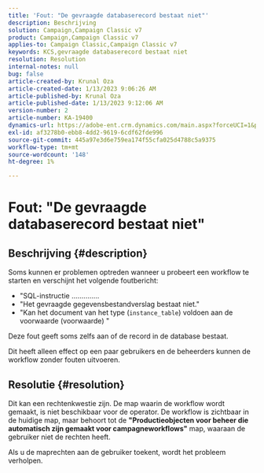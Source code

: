 ```yaml
---
title: 'Fout: "De gevraagde databaserecord bestaat niet"'
description: Beschrijving
solution: Campaign,Campaign Classic v7
product: Campaign,Campaign Classic v7
applies-to: Campaign Classic,Campaign Classic v7
keywords: KCS,gevraagde databaserecord bestaat niet
resolution: Resolution
internal-notes: null
bug: false
article-created-by: Krunal Oza
article-created-date: 1/13/2023 9:06:26 AM
article-published-by: Krunal Oza
article-published-date: 1/13/2023 9:12:06 AM
version-number: 2
article-number: KA-19400
dynamics-url: https://adobe-ent.crm.dynamics.com/main.aspx?forceUCI=1&pagetype=entityrecord&etn=knowledgearticle&id=4574fe8c-2193-ed11-aad1-6045bd006793
exl-id: af3278b0-ebb8-4dd2-9619-6cdf62fde996
source-git-commit: 445a97e3d6e759ea174f55cfa025d4788c5a9375
workflow-type: tm+mt
source-wordcount: '148'
ht-degree: 1%

---
```


# Fout: &quot;De gevraagde databaserecord bestaat niet&quot;

## Beschrijving {#description}


Soms kunnen er problemen optreden wanneer u probeert een workflow te starten en verschijnt het volgende foutbericht:

- &quot;SQL-instructie ..............
- &quot;Het gevraagde gegevensbestandverslag bestaat niet.&quot;
- &quot;Kan het document van het type (`instance_table`) voldoen aan de voorwaarde (voorwaarde) &quot;


Deze fout geeft soms zelfs aan of de record in de database bestaat.

Dit heeft alleen effect op een paar gebruikers en de beheerders kunnen de workflow zonder fouten uitvoeren.


## Resolutie {#resolution}


Dit kan een rechtenkwestie zijn. De map waarin de workflow wordt gemaakt, is niet beschikbaar voor de operator. De workflow is zichtbaar in de huidige map, maar behoort tot de <b>&quot;Productieobjecten voor beheer die automatisch zijn gemaakt voor campagneworkflows&quot;</b> map, waaraan de gebruiker niet de rechten heeft.

Als u de maprechten aan de gebruiker toekent, wordt het probleem verholpen.
